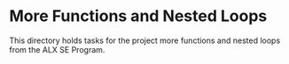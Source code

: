 # More Functions and Nested Loops

This directory holds tasks for the project more functions and nested loops from the ALX SE Program.
